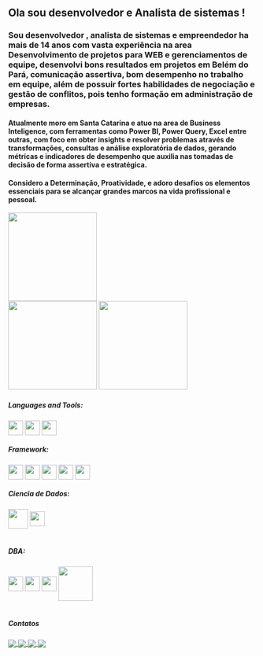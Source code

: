 <h2> Ola sou desenvolvedor e Analista de sistemas !</h2>

<h3> Sou desenvolvedor , analista de sistemas e empreendedor ha mais de 14 anos com vasta experiência na area Desenvolvimento de projetos para WEB e gerenciamentos de equipe, desenvolvi bons resultados em projetos em Belém do Pará, comunicação assertiva, bom desempenho no trabalho em equipe, além de possuir fortes habilidades de negociação e gestão de conflitos, pois tenho formação em administração de empresas.</h3>
<h4> Atualmente moro em Santa Catarina e atuo na area de Business Inteligence, com ferramentas como Power BI, Power Query, Excel entre outras, com foco em obter insights e resolver problemas através de transformações, consultas e análise exploratória de dados, gerando métricas e indicadores de desempenho que auxilia nas tomadas de decisão de forma assertiva e estratégica.  </h4>
<h4> Considero a Determinação, Proatividade, e adoro desafios os elementos essenciais para se alcançar grandes marcos na vida profissional e pessoal.  </h4>


<div align="center">
  <a href="https://github.com/Davidmulder"> </a>
    
    
   <div align="left"> 
       <img  height="180em" src="https://github-profile-trophy.vercel.app/?username=Davidmulder&theme=darkhub&column=3&margin-w=15&margin-h=15"/>
    </div>    
    
 <div align="left">  
  <img height="180em" src="https://github-readme-streak-stats.herokuapp.com/?user=Davidmulder&theme=dark"/> 
   <img height="180em" src="https://github-readme-stats.vercel.app/api/top-langs/?username=Davidmulder&langs_count=10&layout=compact&theme=dark"/> 
   
  
 </div> 

    
</div>
<h5>Languages and Tools:</h5>
<div style="display: inline_block">

  
  <img align="center" height="30" src="https://img.shields.io/badge/Python-14354C?style=for-the-badge&logo=python&logoColor=white" />
 <img align="center" height="30" src="https://img.shields.io/badge/PHP-777BB4?style=for-the-badge&logo=php&logoColor=white" />
 <img align="center" height="30" src="https://img.shields.io/badge/C%23-239120?style=for-the-badge&logo=c-sharp&logoColor=white" />

 

  </div>
  <h5>Framework:</h5> 
  <div style="display: inline_block">
   <img align="center" height="30" src="https://cdn.jsdelivr.net/gh/devicons/devicon/icons/visualstudio/visualstudio-plain.svg" />
   <img align="center" height="30" src="https://img.shields.io/badge/Angular-DD0031?style=for-the-badge&logo=angular&logoColor=white" />
   <img align="center" height="30" src="https://img.shields.io/badge/Django-092E20?style=for-the-badge&logo=django&logoColor=white" />
   <img align="center" height="30" src="https://img.shields.io/badge/Laravel-FF2D20?style=for-the-badge&logo=laravel&logoColor=white" />
   <img align="center" height="30" src="https://img.shields.io/badge/Wordpress-21759B?style=for-the-badge&logo=wordpress&logoColor=white" />



    
    
  </div>

   <h5>Ciencia de Dados:</h5>
   <div style="display: inline_block">
   <img align="center" height="40" src="https://seekvectorlogo.com/wp-content/uploads/2022/02/power-bi-vector-logo-2022.png" >
   <img align="center" height="30" src="https://seeklogo.com/images/G/google-looker-logo-C8DD467B30-seeklogo.com.png" >
     
  </div>
  <br>
  <h5>DBA:</h5>
<div style="display: inline_block">
<img align="center" height="30" src="https://img.shields.io/badge/PostgreSQL-316192?style=for-the-badge&logo=postgresql&logoColor=white" />
<img align="center" height="30" src="https://img.shields.io/badge/SQLite-07405E?style=for-the-badge&logo=sqlite&logoColor=white" />
 <img align="center" height="30" src="https://img.shields.io/badge/MySQL-00000F?style=for-the-badge&logo=mysql&logoColor=white" /> 
<img align="center" height="70" src="https://cdn.jsdelivr.net/gh/devicons/devicon/icons/microsoftsqlserver/microsoftsqlserver-plain-wordmark.svg" />

</div>
 <br>
 <h5> Contatos </h5>
 <div>
  <a href="https://www.facebook.com/profile.php?id=100006550989022" target="_blank">
  <img  align="center" src="https://img.shields.io/badge/Facebook-1877F2?style=for-the-badge&logo=facebook&logoColor=white" target="_blank">
  </a>
 
  <a href="https://www.instagram.com/david.foxmulder/" target="_blank">
  <img  align="center" src="https://img.shields.io/badge/-Instagram-%23E4405F?style=for-the-badge&logo=instagram&logoColor=white" target="_blank">
  </a>

  <a href = "mailto:david.foxmulder@gmail.com">
  <img align="center" src="https://img.shields.io/badge/-Gmail-%23333?style=for-the-badge&logo=gmail&logoColor=white" target="_blank">
  </a>  
  
  <a href="https://www.linkedin.com/in/davidmuldersilva/" target="_blank">
  <img  align="center" src="https://img.shields.io/badge/-LinkedIn-%230077B5?style=for-the-badge&logo=linkedin&logoColor=white" target="_blank">
  </a> 
  
</div>
<!---
Davidmulder/Davidmulder is a ✨ special ✨ repository because its `README.md` (this file) appears on your GitHub profile.
You can click the Preview link to take a look at your changes.
--->
